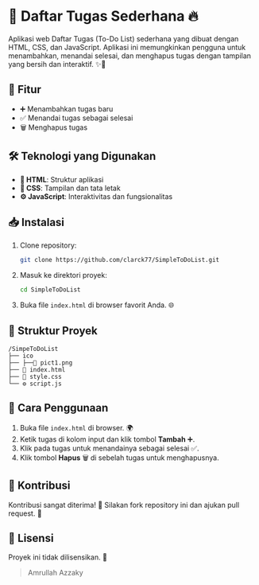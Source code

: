 # 🚀 Daftar Tugas Sederhana 🔥

Aplikasi web Daftar Tugas (To-Do List) sederhana yang dibuat dengan HTML, CSS, dan JavaScript. Aplikasi ini memungkinkan pengguna untuk menambahkan, menandai selesai, dan menghapus tugas dengan tampilan yang bersih dan interaktif. ✨📝

## 🌟 Fitur
- ➕ Menambahkan tugas baru
- ✅ Menandai tugas sebagai selesai
- 🗑️ Menghapus tugas

## 🛠️ Teknologi yang Digunakan
- **📄 HTML**: Struktur aplikasi
- **🎨 CSS**: Tampilan dan tata letak
- **⚙️ JavaScript**: Interaktivitas dan fungsionalitas

## 📥 Instalasi
1. Clone repository:
   ```bash
   git clone https://github.com/clarck77/SimpleToDoList.git
   ```
2. Masuk ke direktori proyek:
   ```bash
   cd SimpleToDoList
   ```
3. Buka file `index.html` di browser favorit Anda. 🌐

## 📂 Struktur Proyek
```
/SimpeToDoList
├── ico
├── ├──📄 pict1.png
├── 📄 index.html
├── 🎨 style.css
└── ⚙️ script.js
```

## 🚀 Cara Penggunaan
1. Buka file `index.html` di browser. 🌍
2. Ketik tugas di kolom input dan klik tombol **Tambah** ➕.
3. Klik pada tugas untuk menandainya sebagai selesai ✅.
4. Klik tombol **Hapus** 🗑️ di sebelah tugas untuk menghapusnya.

## 🤝 Kontribusi
Kontribusi sangat diterima! 🎉 Silakan fork repository ini dan ajukan pull request. 🙌

## 📜 Lisensi
Proyek ini tidak dilisensikan. 📄

> Amrullah Azzaky
